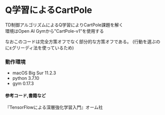 # Q学習によるCartPole

TD制御アルゴリズムによるQ学習によりCartPole課題を解く  
環境はOpen AI Gymから"CartPole-v1"を使用する

なおこのコードは完全方策オフでなく部分的な方策オフである。
(行動を選ぶのにεグリーディ法を使っているため)

### 動作環境
- macOS Big Sur 11.2.3
- python 3.7.10
- gym 0.17.3

#### 参考コード,書籍など
『TensorFlowによる深層強化学習入門』オーム社
